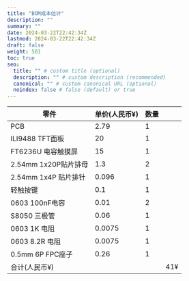 ```yaml
---
title: "BOM成本估计"
description: ""
summary: ""
date: 2024-03-22T22:42:34Z
lastmod: 2024-03-22T22:42:34Z
draft: false
weight: 501
toc: true
seo:
  title: "" # custom title (optional)
  description: "" # custom description (recommended)
  canonical: "" # custom canonical URL (optional)
  noindex: false # false (default) or true
---
```


| 零件                 | 单价(人民币¥) | 数量 |  |
|--------------------|---------------|------|------|
| PCB | 2.79 | 1 | |
| ILI9488 TFT面板      | 20            | 1    |      |
| FT6236U 电容触摸屏   | 15            | 1    |      |
| 2.54mm 1x20P贴片排母 | 1.3           | 2    |      |
| 2.54mm 1x4P 贴片排针   | 0.096         | 1    |      |
| 轻触按键             | 0.1           | 1    |      |
| 0603 100nF电容       | 0.01          | 2    |      |
| S8050 三极管         | 0.06          | 1    |      |
| 0603 1K 电阻         | 0.0075        | 1    |      |
| 0603 8.2R 电阻       | 0.0075        | 1    |      |
| 0.5mm 6P FPC座子     | 0.26          | 1    |      |
| 合计(人民币¥) | | | 41¥ |